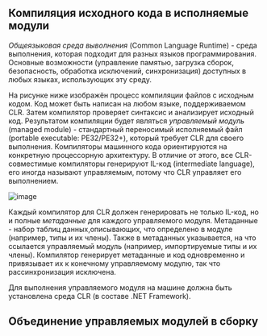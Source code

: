 ## Компиляция исходного кода в исполняемые модули

_Общеязыковая среда выволнения_ (Common Language Runtime) - среда выполнения, которая подходит для разных языков программирования. Основные возможности (управление памятью, загрузка сборок, безопасность, обработка исключений, синхронизация) доступных в любых языках, использующих эту среду. 

На рисунке ниже изображён процесс компиляции файлов с исходным кодом. Код может быть написан на любом языке, поддерживаемом CLR. Затем компилятор проверяет синтаксис и анализирует исходный код. Результатом компиляции будет являться _управляемый модуль_ (managed module) - стандартный переносимый исполняемый файл (portable executable: PE32/PE32+), который требует CLR для своего выполнения. Компиляторы машинного кода ориентируются на конкретную процессорную архитектуру. В отличие от этого, все CLR-совместимые компиляторы генерируют IL-код (intermediate language), его иногда называют управляемым, потому что CLR управляет его выполнением.

![image](https://github.com/kuzmin-nikita/CLR-via-CSharp/assets/80389873/4c923aef-5a06-482c-b31a-103b55c122ca)

Каждый компилятор для CLR должен генерировать не только IL-код, но и полные _метаданные_ для каждого управляемого модуля. Метаданные - набор таблиц данных,описывающих, что определено в модуле (например, типы и их члены). Также в метаданных указывается, на что ссылается управляемый модуль (например, импортируемые типы и их члены). Компилятор генерирует метаданные и код одновременно и привязывает их к конечному управляемому модулю, так что рассинхронизация исключена.

Для выполнения управляемого модуля на машине должна быть установлена среда CLR (в составе .NET Framework).

## Объединение управляемых модулей в сборку
